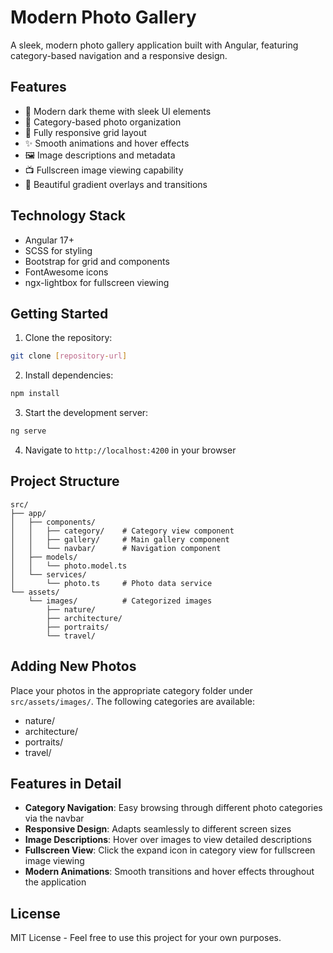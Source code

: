 # Modern Photo Gallery

A sleek, modern photo gallery application built with Angular, featuring category-based navigation and a responsive design.

## Features

- 🌙 Modern dark theme with sleek UI elements
- 📂 Category-based photo organization
- 📱 Fully responsive grid layout
- ✨ Smooth animations and hover effects
- 🖼️ Image descriptions and metadata
- 📺 Fullscreen image viewing capability
- 🎨 Beautiful gradient overlays and transitions

## Technology Stack

- Angular 17+
- SCSS for styling
- Bootstrap for grid and components
- FontAwesome icons
- ngx-lightbox for fullscreen viewing

## Getting Started

1. Clone the repository:
```bash
git clone [repository-url]
```

2. Install dependencies:
```bash
npm install
```

3. Start the development server:
```bash
ng serve
```

4. Navigate to `http://localhost:4200` in your browser

## Project Structure

```
src/
├── app/
│   ├── components/
│   │   ├── category/    # Category view component
│   │   ├── gallery/     # Main gallery component
│   │   └── navbar/      # Navigation component
│   ├── models/
│   │   └── photo.model.ts
│   └── services/
│       └── photo.ts     # Photo data service
└── assets/
    └── images/          # Categorized images
        ├── nature/
        ├── architecture/
        ├── portraits/
        └── travel/
```

## Adding New Photos

Place your photos in the appropriate category folder under `src/assets/images/`. The following categories are available:
- nature/
- architecture/
- portraits/
- travel/

## Features in Detail

- **Category Navigation**: Easy browsing through different photo categories via the navbar
- **Responsive Design**: Adapts seamlessly to different screen sizes
- **Image Descriptions**: Hover over images to view detailed descriptions
- **Fullscreen View**: Click the expand icon in category view for fullscreen image viewing
- **Modern Animations**: Smooth transitions and hover effects throughout the application

## License

MIT License - Feel free to use this project for your own purposes.
